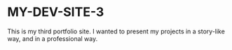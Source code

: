 # MY-DEV-SITE-3

This is my third portfolio site. I wanted to present my projects in a story-like way, and in a professional way.
